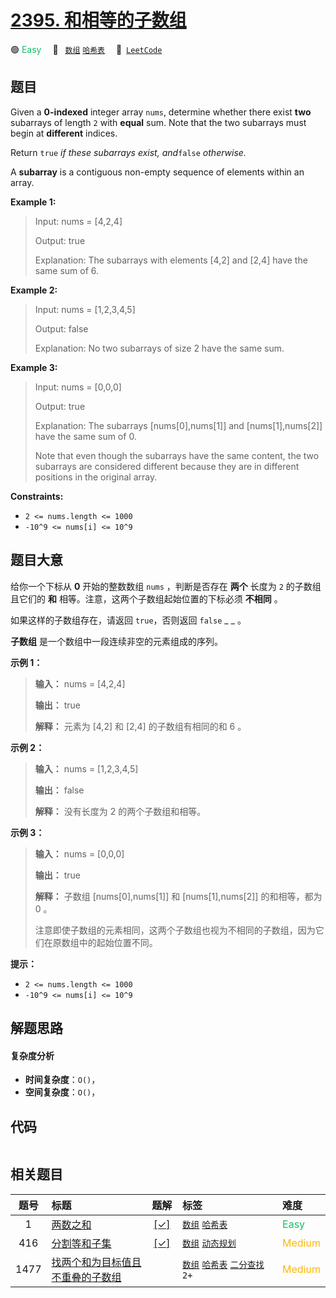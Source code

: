 # [2395. 和相等的子数组](https://leetcode.com/problems/find-subarrays-with-equal-sum)

🟢 <font color=#15bd66>Easy</font>&emsp; 🔖&ensp; [`数组`](/leetcode-js/outline/tag/array.md) [`哈希表`](/leetcode-js/outline/tag/hash-table.md)&emsp; 🔗&ensp;[`LeetCode`](https://leetcode.com/problems/find-subarrays-with-equal-sum)

## 题目

Given a **0-indexed** integer array `nums`, determine whether there exist
**two** subarrays of length `2` with **equal** sum. Note that the two
subarrays must begin at **different** indices.

Return `true` _if these subarrays exist, and_`false` _otherwise._

A **subarray** is a contiguous non-empty sequence of elements within an array.



**Example 1:**

> Input: nums = [4,2,4]
> 
> Output: true
> 
> Explanation: The subarrays with elements [4,2] and [2,4] have the same sum of 6.

**Example 2:**

> Input: nums = [1,2,3,4,5]
> 
> Output: false
> 
> Explanation: No two subarrays of size 2 have the same sum.

**Example 3:**

> Input: nums = [0,0,0]
> 
> Output: true
> 
> Explanation: The subarrays [nums[0],nums[1]] and [nums[1],nums[2]] have the same sum of 0. 
> 
> Note that even though the subarrays have the same content, the two subarrays are considered different because they are in different positions in the original array.

**Constraints:**

  * `2 <= nums.length <= 1000`
  * `-10^9 <= nums[i] <= 10^9`


## 题目大意

给你一个下标从 **0**  开始的整数数组 `nums` ，判断是否存在 **两个**  长度为 `2` 的子数组且它们的 **和**
相等。注意，这两个子数组起始位置的下标必须 **不相同**  。

如果这样的子数组存在，请返回 `true`，否则返回 `false` _ _ 。

**子数组** 是一个数组中一段连续非空的元素组成的序列。



**示例 1：**

> 
> 
> 
> 
> 
> **输入：** nums = [4,2,4]
> 
> **输出：** true
> 
> **解释：** 元素为 [4,2] 和 [2,4] 的子数组有相同的和 6 。
> 
> 

**示例 2：**

> 
> 
> 
> 
> 
> **输入：** nums = [1,2,3,4,5]
> 
> **输出：** false
> 
> **解释：** 没有长度为 2 的两个子数组和相等。
> 
> 

**示例 3：**

> 
> 
> 
> 
> 
> **输入：** nums = [0,0,0]
> 
> **输出：** true
> 
> **解释：** 子数组 [nums[0],nums[1]] 和 [nums[1],nums[2]] 的和相等，都为 0 。
> 
> 注意即使子数组的元素相同，这两个子数组也视为不相同的子数组，因为它们在原数组中的起始位置不同。
> 
> 



**提示：**

  * `2 <= nums.length <= 1000`
  * `-10^9 <= nums[i] <= 10^9`


## 解题思路

#### 复杂度分析

- **时间复杂度**：`O()`，
- **空间复杂度**：`O()`，

## 代码

```javascript

```

## 相关题目

<!-- prettier-ignore -->
| 题号 | 标题 | 题解 | 标签 | 难度 |
| :------: | :------ | :------: | :------ | :------ |
| 1 | [两数之和](https://leetcode.com/problems/two-sum) | [[✓]](/leetcode-js/problem/0001.md) |  [`数组`](/leetcode-js/outline/tag/array.md) [`哈希表`](/leetcode-js/outline/tag/hash-table.md) | <font color=#15bd66>Easy</font> |
| 416 | [分割等和子集](https://leetcode.com/problems/partition-equal-subset-sum) | [[✓]](/leetcode-js/problem/0416.md) |  [`数组`](/leetcode-js/outline/tag/array.md) [`动态规划`](/leetcode-js/outline/tag/dynamic-programming.md) | <font color=#ffb800>Medium</font> |
| 1477 | [找两个和为目标值且不重叠的子数组](https://leetcode.com/problems/find-two-non-overlapping-sub-arrays-each-with-target-sum) |  |  [`数组`](/leetcode-js/outline/tag/array.md) [`哈希表`](/leetcode-js/outline/tag/hash-table.md) [`二分查找`](/leetcode-js/outline/tag/binary-search.md) `2+` | <font color=#ffb800>Medium</font> |

<style>
.blue {
    background-color: #096dd9;
    padding: 0.25rem 0.5rem;
    margin: 0;
    font-size: 0.85em;
    border-radius: 3px;
    color: white;
    font-weight: 500;
}
table th:first-of-type { width: 10%; }
table th:nth-of-type(2) { width: 35%; }
table th:nth-of-type(3) { width: 10%; }
table th:nth-of-type(4) { width: 35%; }
table th:nth-of-type(5) { width: 10%; }
</style>
